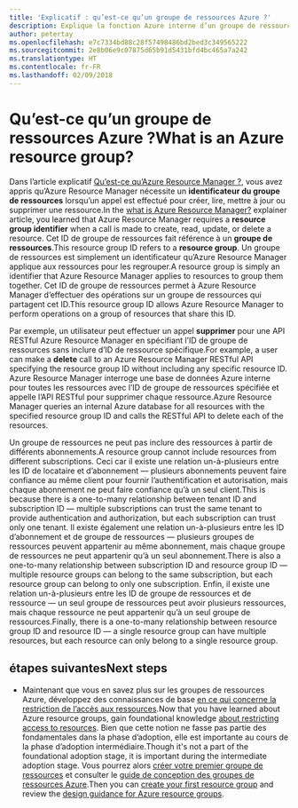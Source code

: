 ```yaml
---
title: 'Explicatif : qu’est-ce qu’un groupe de ressources Azure ?'
description: Explique la fonction Azure interne d’un groupe de ressources
author: petertay
ms.openlocfilehash: e7c7334bd88c28f57498486bd2bed3c349565222
ms.sourcegitcommit: 2e8b06e9c07875d65b91d5431bfd4bc465a7a242
ms.translationtype: HT
ms.contentlocale: fr-FR
ms.lasthandoff: 02/09/2018
---
```

# <a name="what-is-an-azure-resource-group"></a><span data-ttu-id="a424e-103">Qu’est-ce qu’un groupe de ressources Azure ?</span><span class="sxs-lookup"><span data-stu-id="a424e-103">What is an Azure resource group?</span></span>

<span data-ttu-id="a424e-104">Dans l’article explicatif [Qu’est-ce qu’Azure Resource Manager ?](resource-manager-explainer.md), vous avez appris qu’Azure Resource Manager nécessite un **identificateur du groupe de ressources** lorsqu’un appel est effectué pour créer, lire, mettre à jour ou supprimer une ressource.</span><span class="sxs-lookup"><span data-stu-id="a424e-104">In the [what is Azure Resource Manager?](resource-manager-explainer.md) explainer article, you learned that Azure Resource Manager requires a **resource group identifier** when a call is made to create, read, update, or delete a resource.</span></span> <span data-ttu-id="a424e-105">Cet ID de groupe de ressources fait référence à un **groupe de ressources**.</span><span class="sxs-lookup"><span data-stu-id="a424e-105">This resource group ID refers to a **resource group**.</span></span> <span data-ttu-id="a424e-106">Un groupe de ressources est simplement un identificateur qu’Azure Resource Manager applique aux ressources pour les regrouper.</span><span class="sxs-lookup"><span data-stu-id="a424e-106">A resource group is simply an identifier that Azure Resource Manager applies to resources to group them together.</span></span> <span data-ttu-id="a424e-107">Cet ID de groupe de ressources permet à Azure Resource Manager d’effectuer des opérations sur un groupe de ressources qui partagent cet ID.</span><span class="sxs-lookup"><span data-stu-id="a424e-107">This resource group ID allows Azure Resource Manager to perform operations on a group of resources that share this ID.</span></span>

<span data-ttu-id="a424e-108">Par exemple, un utilisateur peut effectuer un appel **supprimer** pour une API RESTful Azure Resource Manager en spécifiant l’ID de groupe de ressources sans inclure d’ID de ressource spécifique.</span><span class="sxs-lookup"><span data-stu-id="a424e-108">For example, a user can make a **delete** call to an Azure Resource Manager RESTful API specifying the resource group ID without including any specific resource ID.</span></span> <span data-ttu-id="a424e-109">Azure Resource Manager interroge une base de données Azure interne pour toutes les ressources avec l’ID de groupe de ressources spécifiée et appelle l’API RESTful pour supprimer chaque ressource.</span><span class="sxs-lookup"><span data-stu-id="a424e-109">Azure Resource Manager queries an internal Azure database for all resources with the specified resource group ID and calls the RESTful API to delete each of the resources.</span></span>

<span data-ttu-id="a424e-110">Un groupe de ressources ne peut pas inclure des ressources à partir de différents abonnements.</span><span class="sxs-lookup"><span data-stu-id="a424e-110">A resource group cannot include resources from different subscriptions.</span></span> <span data-ttu-id="a424e-111">Ceci car il existe une relation un-à-plusieurs entre les ID de locataire et d’abonnement &mdash; plusieurs abonnements peuvent faire confiance au même client pour fournir l’authentification et autorisation, mais chaque abonnement ne peut faire confiance qu’à un seul client.</span><span class="sxs-lookup"><span data-stu-id="a424e-111">This is because there is a one-to-many relationship between tenant ID and subscription ID &mdash; multiple subscriptions can trust the same tenant to provide authentication and authorization, but each subscription can trust only one tenant.</span></span> <span data-ttu-id="a424e-112">Il existe également une relation un-à-plusieurs entre les ID d’abonnement et de groupe de ressources &mdash; plusieurs groupes de ressources peuvent appartenir au même abonnement, mais chaque groupe de ressources ne peut appartenir qu’à un seul abonnement.</span><span class="sxs-lookup"><span data-stu-id="a424e-112">There is also a one-to-many relationship between subscription ID and resource group ID &mdash; multiple resource groups can belong to the same subscription, but each resource group can belong to only one subscription.</span></span> <span data-ttu-id="a424e-113">Enfin, il existe une relation un-à-plusieurs entre les ID de groupe de ressources et de ressource &mdash; un seul groupe de ressources peut avoir plusieurs ressources, mais chaque ressource ne peut appartenir qu’à un seul groupe de ressources.</span><span class="sxs-lookup"><span data-stu-id="a424e-113">Finally, there is a one-to-many relationship between resource group ID and resource ID &mdash; a single resource group can have multiple resources, but each resource can only belong to a single resource group.</span></span>

## <a name="next-steps"></a><span data-ttu-id="a424e-114">étapes suivantes</span><span class="sxs-lookup"><span data-stu-id="a424e-114">Next steps</span></span>

* <span data-ttu-id="a424e-115">Maintenant que vous en savez plus sur les groupes de ressources Azure, développez des connaissances de base [en ce qui concerne la restriction de l’accès aux ressources](/azure/active-directory/active-directory-understanding-resource-access?toc=/azure/architecture/cloud-adoption-guide/toc.json).</span><span class="sxs-lookup"><span data-stu-id="a424e-115">Now that you have learned about Azure resource groups, gain foundational knowledge [about restricting access to resources](/azure/active-directory/active-directory-understanding-resource-access?toc=/azure/architecture/cloud-adoption-guide/toc.json).</span></span> <span data-ttu-id="a424e-116">Bien que cette notion ne fasse pas partie des fondamentales dans la phase d’adoption, elle est importante au cours de la phase d’adoption intermédiaire.</span><span class="sxs-lookup"><span data-stu-id="a424e-116">Though it's not a part of the foundational adoption stage, it is important during the intermediate adoption stage.</span></span> <span data-ttu-id="a424e-117">Vous pourrez alors [créer votre premier groupe de ressources](/azure/azure-resource-manager/resource-group-portal?toc=/azure/architecture/cloud-adoption-guide/toc.json) et consulter le [guide de conception des groupes de ressources Azure](resource-group.md).</span><span class="sxs-lookup"><span data-stu-id="a424e-117">Then you can [create your first resource group](/azure/azure-resource-manager/resource-group-portal?toc=/azure/architecture/cloud-adoption-guide/toc.json) and review the [design guidance for Azure resource groups](resource-group.md).</span></span>
